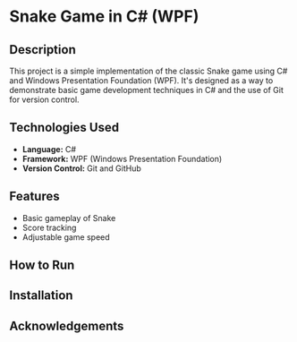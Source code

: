 # Snake Game in C# (WPF)

## Description
This project is a simple implementation of the classic Snake game using C# and Windows Presentation Foundation (WPF).
It's designed as a way to demonstrate basic game development techniques in C# and the use of Git for version control.

## Technologies Used
- **Language:** C#
- **Framework:** WPF (Windows Presentation Foundation)
- **Version Control:** Git and GitHub

## Features
- Basic gameplay of Snake
- Score tracking
- Adjustable game speed

## How to Run

## Installation



## Acknowledgements
